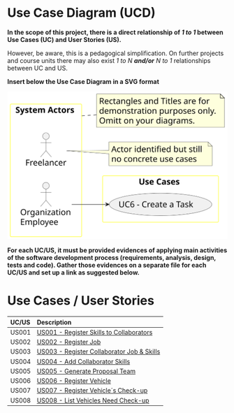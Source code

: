 # Use Case Diagram (UCD)

**In the scope of this project, there is a direct relationship of _1 to 1_ between Use Cases (UC) and User Stories (US).**

However, be aware, this is a pedagogical simplification. On further projects and course units there may also exist _1 to N **and/or** N to 1_ relationships between UC and US.

**Insert below the Use Case Diagram in a SVG format**

![Use Case Diagram](svg/use-case-diagram.svg)

**For each UC/US, it must be provided evidences of applying main activities of the software development process (requirements, analysis, design, tests and code). Gather those evidences on a separate file for each UC/US and set up a link as suggested below.**

# Use Cases / User Stories

| UC/US | Description                                                              |                   
|:------|:-------------------------------------------------------------------------|
| US001 | [US001 - Register Skills to Collaborators](../../us001/Readme.md)        |
| US002 | [US002 - Register Job ](../../us002/Readme.md)                           |
| US003 | [US003 - Register Collaborator Job & Skills](../../us003/Readme.md)      |
| US004 | [US004 - Add Collaborator Skills](../../us004/Readme.md)                 |
| US005 | [US005 - Generate Proposal Team](../../us005/Readme.md)                  |
| US006 | [US006 - Register Vehicle](../../us006/Readme.md)                        |
| US007 | [US007 - Register Vehicle´s Check-up](../../us007/Readme.md)             |
| US008 | [US008 - List Vehicles Need Check-up](../../us008/Readme.md)             |
